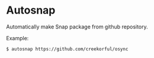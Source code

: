 # Autosnap

Automatically make Snap package from github repository.

Example:

```sh
$ autosnap https://github.com/creekorful/osync
```